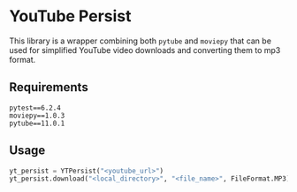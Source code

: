 # YouTube Persist
This library is a wrapper combining both ``pytube`` and ``moviepy`` that can be used for simplified YouTube video downloads and converting them to mp3 format.

## Requirements
```
pytest==6.2.4
moviepy==1.0.3
pytube==11.0.1
```

## Usage
```python
yt_persist = YTPersist("<youtube_url>")
yt_persist.download("<local_directory>", "<file_name>", FileFormat.MP3)
```